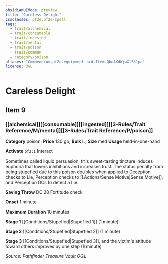 ```yaml
---
obsidianUIMode: preview
title: "Careless Delight"
cssclasses: pf2e,pf2e-spell
tags:
  - trait/alchemical
  - trait/consumable
  - trait/ingested
  - trait/mental
  - trait/poison
  - trait/common
  - category/poison
aliases: "Compendium.pf2e.equipment-srd.Item.QbuAXdWjwXlSk1pa"
license: OGL
---
```

# Careless Delight
## Item 9
### [[alchemical]][[consumable]][[ingested]][[3-Rules/Trait Reference/M/mental]][[3-Rules/Trait Reference/P/poison]]

**Category** poison; 
**Price** 130 gp; 
**Bulk** L; **Size** med
**Usage** held-in-one-hand

**Activate** `pf2:1` Interact

Sometimes called liquid persuasion, this sweet-tasting tincture induces euphoria that lowers inhibitions and increases trust. The status penalty from being stupefied due to this poison doubles when applied to Deception checks to Lie, Perception checks to [[Actions/Sense Motive|Sense Motive]], and Perception DCs to detect a Lie.

**Saving Throw** DC 28 Fortitude check

**Onset** 1 minute

**Maximum Duration** 10 minutes

**Stage 1** [[Conditions/Stupefied|Stupefied 1]] (1 minute)

**Stage 2** [[Conditions/Stupefied|Stupefied 2]] (1 minute)

**Stage 3** [[Conditions/Stupefied|Stupefied 3]], and the victim's attitude toward others improves by one step (1 minute)

*Source: Pathfinder Treasure Vault*
*OGL*